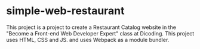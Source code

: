 # simple-web-restaurant
This project is a project to create a Restaurant Catalog website in the "Become a Front-end Web Developer Expert" class at Dicoding. This project uses HTML, CSS and JS. and uses Webpack as a module bundler.
